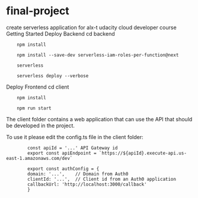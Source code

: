 # final-project
 create serverless application for alx-t udacity cloud developer course
Getting Started
Deploy Backend
        cd backend

        npm install

        npm install --save-dev serverless-iam-roles-per-function@next 

        serverless

        serverless deploy --verbose
Deploy Frontend
        cd client
        
        npm install

        npm run start
The client folder contains a web application that can use the API that should be developed in the project.

To use it please edit the config.ts file in the client folder:

            const apiId = '...' API Gateway id
            export const apiEndpoint = `https://${apiId}.execute-api.us-east-1.amazonaws.com/dev`

            export const authConfig = {
            domain: '...',    // Domain from Auth0
            clientId: '...',  // Client id from an Auth0 application
            callbackUrl: 'http://localhost:3000/callback'
            }
